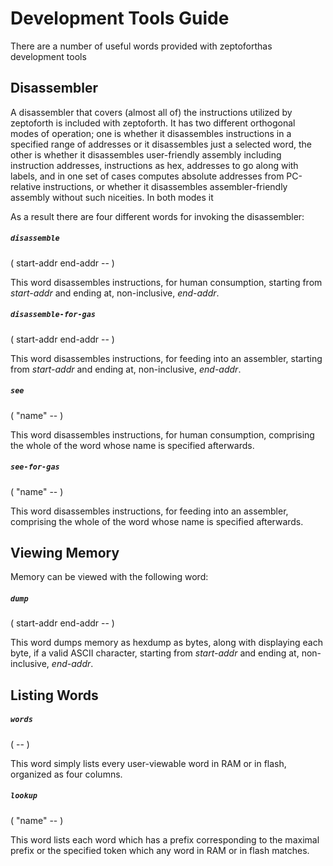 # Development Tools Guide

There are a number of useful words provided with zeptoforthas development tools

## Disassembler

A disassembler that covers (almost all of) the instructions utilized by zeptoforth is included with zeptoforth. It has two different orthogonal modes of operation; one is whether it disassembles instructions in a specified range of addresses or it disassembles just a selected word, the other is whether it disassembles user-friendly assembly including instruction addresses, instructions as hex, addresses to go along with labels, and in one set of cases computes absolute addresses from PC-relative instructions, or whether it disassembles assembler-friendly assembly without such niceities. In both modes it

As a result there are four different words for invoking the disassembler:

##### `disassemble`
( start-addr end-addr -- )

This word disassembles instructions, for human consumption, starting from *start-addr* and ending at, non-inclusive, *end-addr*.

##### `disassemble-for-gas`
( start-addr end-addr -- )

This word disassembles instructions, for feeding into an assembler, starting from *start-addr* and ending at, non-inclusive, *end-addr*.

##### `see`
( "name" -- )

This word disassembles instructions, for human consumption, comprising the whole of the word whose name is specified afterwards.

##### `see-for-gas`
( "name" -- )

This word disassembles instructions, for feeding into an assembler, comprising the whole of the word whose name is specified afterwards.

## Viewing Memory

Memory can be viewed with the following word:

##### `dump`
( start-addr end-addr -- )

This word dumps memory as hexdump as bytes, along with displaying each byte, if a valid ASCII character, starting from *start-addr* and ending at, non-inclusive, *end-addr*.

## Listing Words

##### `words`
( -- )

This word simply lists every user-viewable word in RAM or in flash, organized as four columns.

##### `lookup`
( "name" -- )

This word lists each word which has a prefix corresponding to the maximal prefix or the specified token which any word in RAM or in flash matches.